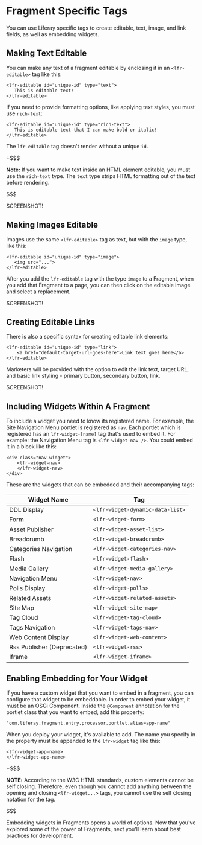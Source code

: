 # Fragment Specific Tags

You can use Liferay specific tags to create editable, text, image, and link 
fields, as well as embedding widgets.

## Making Text Editable

You can make any text of a fragment editable by enclosing it in an 
`<lfr-editable>` tag like this:
    
    <lfr-editable id="unique-id" type="text">
       This is editable text!    
    </lfr-editable>
 
If you need to provide formatting options, like applying text styles, you must 
use `rich-text`:
    
    <lfr-editable id="unique-id" type="rich-text">
       This is editable text that I can make bold or italic!    
    </lfr-editable>
 
The `lfr-editable` tag doesn't render without a unique `id`. 


+$$$

**Note:** If you want to make text inside an HTML element editable, you must use
the `rich-text` type. The `text` type strips HTML formatting out of the text
before rendering.

$$$

SCREENSHOT!

## Making Images Editable

Images use the same `<lfr-editable>` tag as text, but with the `image` type, 
like this:
    
    <lfr-editable id="unique-id" type="image">
       <img src="...">
    </lfr-editable>

After you add the `lfr-editable` tag with the type `image` to a Fragment, when 
you add that Fragment to a page, you can then click on the editable image and 
select a replacement.

SCREENSHOT!

## Creating Editable Links

There is also a specific syntax for creating editable link elements:
    
    <lfr-editable id="unique-id" type="link">
        <a href="default-target-url-goes-here">Link text goes here</a>
    </lfr-editable>
    
Marketers will be provided with the option to edit the link text, target URL, and basic link styling - primary button, secondary button, link.

SCREENSHOT!

## Including Widgets Within A Fragment [](id=including-widgets-within-a-fragment)


To include a widget you need to know its registered name. For example, the Site 
Navigation Menu portlet is registered as `nav`. Each portlet which is registered
has an `lfr-widget-[name]` tag that's used to embed it. For example: the Navigation
Menu tag is `<lfr-widget-nav />`. You could embed it in a block like this:

    <div class="nav-widget">
        <lfr-widget-nav>
        </lfr-widget-nav>
    </div>

These are the widgets that can be embedded and their accompanying tags:

| Widget Name    | Tag |
| -------- | --- |	
|DDL Display	|`<lfr-widget-dynamic-data-list>`  |
|Form           |`<lfr-widget-form>`               |
|Asset Publisher|`<lfr-widget-asset-list>`     |
|Breadcrumb	    |`<lfr-widget-breadcrumb>` |
|Categories Navigation |`<lfr-widget-categories-nav>` |
|Flash	|`<lfr-widget-flash>`|
|Media Gallery	|`<lfr-widget-media-gallery>`|
|Navigation Menu	|`<lfr-widget-nav>`|
|Polls Display	|`<lfr-widget-polls>`|
|Related Assets	|`<lfr-widget-related-assets>`|
|Site Map	|`<lfr-widget-site-map>`|
|Tag Cloud	|`<lfr-widget-tag-cloud>`|
|Tags Navigation	|`<lfr-widget-tags-nav>`|
|Web Content Display	|`<lfr-widget-web-content>`
|Rss Publisher (Deprecated)	|`<lfr-widget-rss>`|
|Iframe	|`<lfr-widget-iframe>`|


## Enabling Embedding for Your Widget

If you have a custom widget that you want to embed in a fragment, you can 
configure that widget to be embeddable. In order to embed your widget, it must
be an OSGi Component. Inside the `@Component` annotation for the portlet class
that you want to embed, add this property:

    "com.liferay.fragment.entry.processor.portlet.alias=app-name"
 
When you deploy your widget, it's available to add. The name you specify in the
property must be appended to the `lfr-widget` tag like this:

    <lfr-widget-app-name>
    </lfr-widget-app-name>


+$$$

**NOTE:** According to the W3C HTML standards, custom elements cannot be self 
closing. Therefore, even though you cannot add anything between the opening and
closing `<lfr-widget...>` tags, you cannot use the self closing notation for 
the tag.

$$$

Embedding widgets in Fragments opens a world of options. Now that you've
explored some of the power of Fragments, next you'll learn about best practices
for development.
